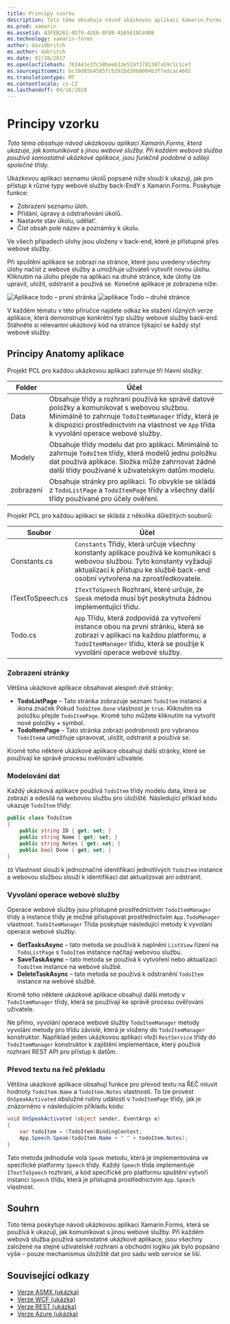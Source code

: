 ```yaml
---
title: Principy vzorku
description: Toto téma obsahuje návod ukázkovou aplikaci Xamarin.Forms, která ukazuje, jak komunikovat s jinou webové služby. Při každém webová služba používá samostatné ukázkové aplikace, jsou funkčně podobné a sdílejí společné třídy.
ms.prod: xamarin
ms.assetid: A3FEB262-0D79-42E6-8F8B-A565618C490B
ms.technology: xamarin-forms
author: davidbritch
ms.author: dabritch
ms.date: 02/28/2017
ms.openlocfilehash: 703441e3fc58beeb33e519f3781387a59c1c1cef
ms.sourcegitcommit: bc39d85b4585fcb291bd30b8004b3f7edcac4602
ms.translationtype: MT
ms.contentlocale: cs-CZ
ms.lasthandoff: 04/16/2018
---
```

# <a name="understanding-the-sample"></a>Principy vzorku

_Toto téma obsahuje návod ukázkovou aplikaci Xamarin.Forms, která ukazuje, jak komunikovat s jinou webové služby. Při každém webová služba používá samostatné ukázkové aplikace, jsou funkčně podobné a sdílejí společné třídy._

Ukázkovou aplikaci seznamu úkolů popsané níže slouží k ukazují, jak pro přístup k různé typy webové služby back-EndY s Xamarin.Forms. Poskytuje funkce:

- Zobrazení seznamu úloh.
- Přidání, úpravy a odstraňování úkolů.
- Nastavte stav úkolu, udělat'.
- Číst obsah pole název a poznámky k úkolu.

Ve všech případech úlohy jsou uloženy v back-end, které je přístupné přes webové služby.

Při spuštění aplikace se zobrazí na stránce, které jsou uvedeny všechny úlohy načíst z webové služby a umožňuje uživateli vytvořit novou úlohu. Kliknutím na úlohu přejde na aplikaci na druhé stránce, kde úlohy lze upravit, uložit, odstranit a používá se. Konečné aplikace je zobrazena níže:

![](walkthrough-images/app-example-1.png "Aplikace todo – první stránka")
![](walkthrough-images/app-example-2.png "aplikace Todo – druhé stránce")

V každém tématu v této příručce najdete odkaz ke stažení *různých* verze aplikace, která demonstruje konkrétní typ služby webové služby back-end. Stáhněte si relevantní ukázkový kód na stránce týkající se každý styl webové služby.

## <a name="understanding-the-application-anatomy"></a>Principy Anatomy aplikace

Projekt PCL pro každou ukázkovou aplikaci zahrnuje tři hlavní složky:

|Folder|Účel|
|--- |--- |
|Data|Obsahuje třídy a rozhraní používá ke správě datové položky a komunikovat s webovou službou. Minimálně to zahrnuje `TodoItemManager` třídy, která je k dispozici prostřednictvím na vlastnost ve `App` třída k vyvolání operace webové služby.|
|Modely|Obsahuje třídy modelu dat pro aplikaci. Minimálně to zahrnuje `TodoItem` třídy, která modelů jednu položku dat používá aplikace. Složka může zahrnovat žádné další třídy používané k uživatelským datům modelu.|
|zobrazení|Obsahuje stránky pro aplikaci. To obvykle se skládá z `TodoListPage` a `TodoItemPage` třídy a všechny další třídy používané pro účely ověření.|

Projekt PCL pro každou aplikaci se skládá z několika důležitých souborů:

|Soubor|Účel|
|--- |--- |
|Constants.cs|`Constants` Třídy, která určuje všechny konstanty aplikace používá ke komunikaci s webovou službou. Tyto konstanty vyžadují aktualizaci k přístupu ke službě back-end osobní vytvořena na zprostředkovatele.|
|ITextToSpeech.cs|`ITextToSpeech` Rozhraní, které určuje, že `Speak` metoda musí být poskytnuta žádnou implementující třídu.|
|Todo.cs|`App` Třídu, která zodpovídá za vytvoření instance obou na první stránku, která se zobrazí v aplikaci na každou platformu, a `TodoItemManager` třídu, která se použije k vyvolání operace webové služby.|

### <a name="viewing-pages"></a>Zobrazení stránky

Většina ukázkové aplikace obsahovat alespoň dvě stránky:

- **TodoListPage** – Tato stránka zobrazuje seznam `TodoItem` instancí a ikona značek Pokud `TodoItem.Done` vlastnost je `true`. Kliknutím na položku přejde `TodoItemPage`. Kromě toho můžete kliknutím na vytvořit nové položky *+* symbol.
- **TodoItemPage** – Tato stránka zobrazí podrobnosti pro vybranou `TodoItem`a umožňuje upravovat, uložit, odstranit a používá se.

Kromě toho některé ukázkové aplikace obsahují další stránky, které se používají ke správě procesu ověřování uživatele.

### <a name="modeling-the-data"></a>Modelování dat

Každý ukázková aplikace používá `TodoItem` třídy modelu data, která se zobrazí a odesílá na webovou službu pro úložiště. Následující příklad kódu ukazuje `TodoItem` třídy:

```csharp
public class TodoItem
{
    public string ID { get; set; }
    public string Name { get; set; }
    public string Notes { get; set; }
    public bool Done { get; set; }
}
```

`ID` Vlastnost slouží k jednoznačné identifikaci jednotlivých `TodoItem` instance a webovou službou slouží k identifikaci dat aktualizovat ani odstranit.

### <a name="invoking-web-service-operations"></a>Vyvolání operace webové služby

Operace webové služby jsou přístupné prostřednictvím `TodoItemManager` třídy a instance třídy je možné přistupovat prostřednictvím `App.TodoManager` vlastnost. `TodoItemManager` Třída poskytuje následující metody k vyvolání operace webové služby:

- **GetTasksAsync** – tato metoda se používá k naplnění `ListView` řízení na `TodoListPage` s `TodoItem` instance načítají webovou službu.
- **SaveTaskAsync** – tato metoda se používá k vytvoření nebo aktualizaci `TodoItem` instance na webové službě.
- **DeleteTaskAsync** – tato metoda se používá k odstranění `TodoItem` instance na webové službě.

Kromě toho některé ukázkové aplikace obsahují další metody v `TodoItemManager` třídy, která se používají ke správě procesu ověřování uživatele.

Ne přímo, vyvolání operace webové služby `TodoItemManager` metody vyvolání metody pro třídu závislé, která je vloženy do `TodoItemManager` konstruktor. Například jeden ukázkovou aplikaci vloží `RestService` třídy do `TodoItemManager` konstruktor k zajištění implementace, který používá rozhraní REST API pro přístup k datům.

### <a name="translating-text-to-speech"></a>Převod textu na řeč překladu

Většina ukázkové aplikace obsahují funkce pro převod textu na ŘEČ mluvit hodnoty `TodoItem.Name` a `TodoItem.Notes` vlastnosti. To lze provést `OnSpeakActivated` obslužné rutiny událostí v `TodoItemPage` třídy, jak je znázorněno v následujícím příkladu kódu:

```csharp
void OnSpeakActivated (object sender, EventArgs e)
{
    var todoItem = (TodoItem)BindingContext;
    App.Speech.Speak(todoItem.Name + " " + todoItem.Notes);
}
```

Tato metoda jednoduše volá `Speak` metodu, která je implementována ve specifické platformy `Speech` třídy. Každý `Speech` třída implementuje `ITextToSpeech` rozhraní, a kód specifické pro platformu spuštění vytvoří instanci `Speech` třídu, která je přístupná prostřednictvím `App.Speech` vlastnost.

## <a name="summary"></a>Souhrn

Toto téma poskytuje návod ukázkovou aplikaci Xamarin.Forms, která se používá k ukazují, jak komunikovat s jinou webové služby. Při každém webová služba používá samostatné ukázkové aplikace, jsou všechny založené na stejné uživatelské rozhraní a obchodní logiku jak bylo popsáno výše – pouze mechanismus úložiště dat pro sadu web service se liší.


## <a name="related-links"></a>Související odkazy

- [Verze ASMX (ukázka)](https://developer.xamarin.com/samples/xamarin-forms/WebServices/TodoASMX)
- [Verze WCF (ukázka)](https://developer.xamarin.com/samples/xamarin-forms/WebServices/TodoWCF)
- [Verze REST (ukázka)](https://developer.xamarin.com/samples/xamarin-forms/WebServices/TodoREST)
- [Verze Azure (ukázka)](https://developer.xamarin.com/samples/xamarin-forms/WebServices/TodoAzure)
